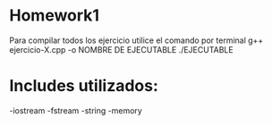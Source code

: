 # Homework1

Para compilar todos los ejercicio utilice el comando por terminal
g++ ejercicio-X.cpp -o NOMBRE DE EJECUTABLE
./EJECUTABLE

# Includes utilizados:
-iostream
-fstream
-string
-memory